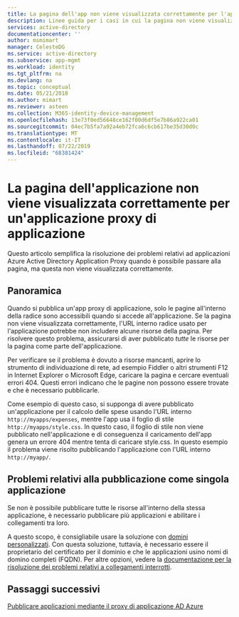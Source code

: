 ```yaml
---
title: La pagina dell'app non viene visualizzata correttamente per l'app proxy di applicazione | Microsoft Docs
description: Linee guida per i casi in cui la pagina non viene visualizzata correttamente in un'applicazione proxy di applicazione integrata con Azure AD
services: active-directory
documentationcenter: ''
author: msmimart
manager: CelesteDG
ms.service: active-directory
ms.subservice: app-mgmt
ms.workload: identity
ms.tgt_pltfrm: na
ms.devlang: na
ms.topic: conceptual
ms.date: 05/21/2018
ms.author: mimart
ms.reviewer: asteen
ms.collection: M365-identity-device-management
ms.openlocfilehash: 13e73f0ed56648ce162f00d6df5e7b86a922ca01
ms.sourcegitcommit: 04ec7b5fa7a92a4eb72fca6c6cb617be35d30d0c
ms.translationtype: MT
ms.contentlocale: it-IT
ms.lasthandoff: 07/22/2019
ms.locfileid: "68381424"
---
```

# <a name="application-page-does-not-display-correctly-for-an-application-proxy-application"></a>La pagina dell'applicazione non viene visualizzata correttamente per un'applicazione proxy di applicazione

Questo articolo semplifica la risoluzione dei problemi relativi ad applicazioni Azure Active Directory Application Proxy quando è possibile passare alla pagina, ma questa non viene visualizzata correttamente.

## <a name="overview"></a>Panoramica
Quando si pubblica un'app proxy di applicazione, solo le pagine all'interno della radice sono accessibili quando si accede all'applicazione. Se la pagina non viene visualizzata correttamente, l'URL interno radice usato per l'applicazione potrebbe non includere alcune risorse della pagina. Per risolvere questo problema, assicurarsi di aver pubblicato *tutte* le risorse per la pagina come parte dell'applicazione.

Per verificare se il problema è dovuto a risorse mancanti, aprire lo strumento di individuazione di rete, ad esempio Fiddler o altri strumenti F12 in Internet Explorer o Microsoft Edge, caricare la pagina e cercare eventuali errori 404. Questi errori indicano che le pagine non possono essere trovate e che è necessario pubblicarle.

Come esempio di questo caso, si supponga di avere pubblicato un'applicazione per il calcolo delle spese usando l'URL interno `http://myapps/expenses`, mentre l'app usa il foglio di stile `http://myapps/style.css`. In questo caso, il foglio di stile non viene pubblicato nell'applicazione e di conseguenza il caricamento dell'app genera un errore 404 mentre tenta di caricare style.css. In questo esempio il problema viene risolto pubblicando l'applicazione con l'URL interno `http://myapp/`.

## <a name="problems-with-publishing-as-one-application"></a>Problemi relativi alla pubblicazione come singola applicazione

Se non è possibile pubblicare tutte le risorse all'interno della stessa applicazione, è necessario pubblicare più applicazioni e abilitare i collegamenti tra loro.

A questo scopo, è consigliabile usare la soluzione con [domini personalizzati](application-proxy-configure-custom-domain.md). Con questa soluzione, tuttavia, è necessario essere il proprietario del certificato per il dominio e che le applicazioni usino nomi di domino completi (FQDN). Per altre opzioni, vedere la [documentazione per la risoluzione dei problemi relativi a collegamenti interrotti](application-proxy-page-links-broken-problem.md).

## <a name="next-steps"></a>Passaggi successivi
[Pubblicare applicazioni mediante il proxy di applicazione AD Azure](application-proxy-add-on-premises-application.md)
